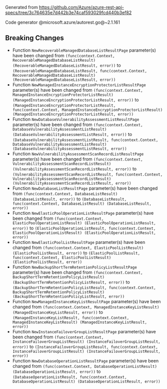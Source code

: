 Generated from https://github.com/Azure/azure-rest-api-specs/tree/3c764635e7d442b3e74caf593029fcd440b3ef82

Code generator @microsoft.azure/autorest.go@~2.1.161

## Breaking Changes

- Function `NewRecoverableManagedDatabaseListResultPage` parameter(s) have been changed from `(func(context.Context, RecoverableManagedDatabaseListResult) (RecoverableManagedDatabaseListResult, error))` to `(RecoverableManagedDatabaseListResult, func(context.Context, RecoverableManagedDatabaseListResult) (RecoverableManagedDatabaseListResult, error))`
- Function `NewManagedInstanceEncryptionProtectorListResultPage` parameter(s) have been changed from `(func(context.Context, ManagedInstanceEncryptionProtectorListResult) (ManagedInstanceEncryptionProtectorListResult, error))` to `(ManagedInstanceEncryptionProtectorListResult, func(context.Context, ManagedInstanceEncryptionProtectorListResult) (ManagedInstanceEncryptionProtectorListResult, error))`
- Function `NewDatabaseVulnerabilityAssessmentListResultPage` parameter(s) have been changed from `(func(context.Context, DatabaseVulnerabilityAssessmentListResult) (DatabaseVulnerabilityAssessmentListResult, error))` to `(DatabaseVulnerabilityAssessmentListResult, func(context.Context, DatabaseVulnerabilityAssessmentListResult) (DatabaseVulnerabilityAssessmentListResult, error))`
- Function `NewVulnerabilityAssessmentScanRecordListResultPage` parameter(s) have been changed from `(func(context.Context, VulnerabilityAssessmentScanRecordListResult) (VulnerabilityAssessmentScanRecordListResult, error))` to `(VulnerabilityAssessmentScanRecordListResult, func(context.Context, VulnerabilityAssessmentScanRecordListResult) (VulnerabilityAssessmentScanRecordListResult, error))`
- Function `NewDatabaseListResultPage` parameter(s) have been changed from `(func(context.Context, DatabaseListResult) (DatabaseListResult, error))` to `(DatabaseListResult, func(context.Context, DatabaseListResult) (DatabaseListResult, error))`
- Function `NewElasticPoolOperationListResultPage` parameter(s) have been changed from `(func(context.Context, ElasticPoolOperationListResult) (ElasticPoolOperationListResult, error))` to `(ElasticPoolOperationListResult, func(context.Context, ElasticPoolOperationListResult) (ElasticPoolOperationListResult, error))`
- Function `NewElasticPoolListResultPage` parameter(s) have been changed from `(func(context.Context, ElasticPoolListResult) (ElasticPoolListResult, error))` to `(ElasticPoolListResult, func(context.Context, ElasticPoolListResult) (ElasticPoolListResult, error))`
- Function `NewBackupShortTermRetentionPolicyListResultPage` parameter(s) have been changed from `(func(context.Context, BackupShortTermRetentionPolicyListResult) (BackupShortTermRetentionPolicyListResult, error))` to `(BackupShortTermRetentionPolicyListResult, func(context.Context, BackupShortTermRetentionPolicyListResult) (BackupShortTermRetentionPolicyListResult, error))`
- Function `NewManagedInstanceKeyListResultPage` parameter(s) have been changed from `(func(context.Context, ManagedInstanceKeyListResult) (ManagedInstanceKeyListResult, error))` to `(ManagedInstanceKeyListResult, func(context.Context, ManagedInstanceKeyListResult) (ManagedInstanceKeyListResult, error))`
- Function `NewInstanceFailoverGroupListResultPage` parameter(s) have been changed from `(func(context.Context, InstanceFailoverGroupListResult) (InstanceFailoverGroupListResult, error))` to `(InstanceFailoverGroupListResult, func(context.Context, InstanceFailoverGroupListResult) (InstanceFailoverGroupListResult, error))`
- Function `NewDatabaseOperationListResultPage` parameter(s) have been changed from `(func(context.Context, DatabaseOperationListResult) (DatabaseOperationListResult, error))` to `(DatabaseOperationListResult, func(context.Context, DatabaseOperationListResult) (DatabaseOperationListResult, error))`
